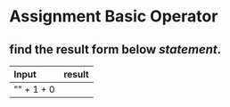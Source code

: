 # Assignment Basic Operator
## find the result form below __*statement*__.
 | Input | result |
 |:-------|:--------:|
 | "" + 1 + 0 | |